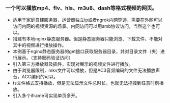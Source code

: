 ### 一个可以播放mp4、flv、hls、m3u8、dash等格式视频的网页。

+ 适用于家庭自建服务器，运营商独立ip或者ngrok内网穿透，需要在外网可以访问内网的视频资源的场景。内网访问可以用smb协议访问，当然这个也可以。
+ 搭建有本地nginx静态服务器。但是静态服务器只能浏览、下载文件，不能对其中的视频进行播放操作。
+ 本例基于nginx静态服务器的get接口获取服务器目录，并对目录文件（夹）进行展示。（支持密码验证访问）
+ 引入第三方播放器及插件，实现对展示的视频文件进行播放。
+ 由于浏览器限制，mkv文件可以播放，但是AC3音频编码的文件无法播放声音，ACC编码的可以。
+ ts文件格式支持播放，但是无法显示文件总时长，也就无法拖拽到任意时刻播放。
+ 引入多个iframe可实现单页多开。
